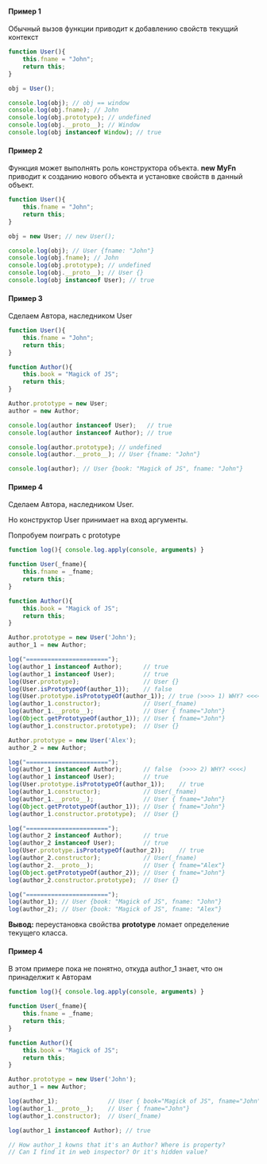 #### Пример 1

Обычный вызов функции приводит к добавлению свойств текущий контекст

```javascript
function User(){
    this.fname = "John";
    return this;
}

obj = User();

console.log(obj); // obj == window
console.log(obj.fname); // John
console.log(obj.prototype); // undefined
console.log(obj.__proto__); // Window
console.log(obj instanceof Window); // true
```

#### Пример 2

Функция может выполнять роль конструктора объекта. **new MyFn** приводит к созданию нового объекта и установке свойств в данный объект.

```javascript
function User(){
    this.fname = "John";
    return this;
}

obj = new User; // new User();

console.log(obj); // User {fname: "John"} 
console.log(obj.fname); // John
console.log(obj.prototype); // undefined
console.log(obj.__proto__); // User {}
console.log(obj instanceof User); // true
```

#### Пример 3

Сделаем Автора, наследником User

```javascript
function User(){
    this.fname = "John";
    return this;
}

function Author(){
    this.book = "Magick of JS";
    return this;
}

Author.prototype = new User;
author = new Author;

console.log(author instanceof User);   // true
console.log(author instanceof Author); // true

console.log(author.prototype); // undefined
console.log(author.__proto__); // User {fname: "John"} 

console.log(author); // User {book: "Magick of JS", fname: "John"}
```

#### Пример 4

Сделаем Автора, наследником User.

Но конструктор User принимает на вход аргументы.

Попробуем поиграть с prototype

```javascript
function log(){ console.log.apply(console, arguments) }

function User(_fname){
    this.fname = _fname;
    return this;
}

function Author(){
    this.book = "Magick of JS";
    return this;
}

Author.prototype = new User('John');
author_1 = new Author;

log("=======================");
log(author_1 instanceof Author);      // true
log(author_1 instanceof User);        // true
log(User.prototype);                  // User {}
log(User.isPrototypeOf(author_1));    // false
log(User.prototype.isPrototypeOf(author_1)); // true (>>>> 1) WHY? <<<<)
log(author_1.constructor);            // User(_fname)
log(author_1.__proto__);              // User { fname="John"} 
log(Object.getPrototypeOf(author_1)); // User { fname="John"}
log(author_1.constructor.prototype);  // User {}

Author.prototype = new User('Alex');
author_2 = new Author;

log("=======================");
log(author_1 instanceof Author);      // false  (>>>> 2) WHY? <<<<)
log(author_1 instanceof User);        // true
log(User.prototype.isPrototypeOf(author_1));    // true
log(author_1.constructor);            // User(_fname)
log(author_1.__proto__);              // User { fname="John"} 
log(Object.getPrototypeOf(author_1)); // User { fname="John"}
log(author_1.constructor.prototype);  // User {}

log("=======================");
log(author_2 instanceof Author);      // true
log(author_2 instanceof User);        // true
log(User.prototype.isPrototypeOf(author_2));    // true
log(author_2.constructor);            // User(_fname)
log(author_2.__proto__);              // User { fname="Alex"}
log(Object.getPrototypeOf(author_2)); // User { fname="John"}
log(author_2.constructor.prototype);  // User {}

log("=======================");
log(author_1); // User {book: "Magick of JS", fname: "John"}
log(author_2); // User {book: "Magick of JS", fname: "Alex"}
```

**Вывод:** переустановка свойства **prototype** ломает определение текущего класса.

#### Пример 4

В этом примере пока не понятно, откуда author_1 знает, что он принаделжит к Авторам

```javascript
function log(){ console.log.apply(console, arguments) }

function User(_fname){
    this.fname = _fname;
    return this;
}

function Author(){
    this.book = "Magick of JS";
    return this;
}

Author.prototype = new User('John');
author_1 = new Author;

log(author_1);              // User { book="Magick of JS", fname="John"}
log(author_1.__proto__);    // User { fname="John"}
log(author_1.constructor);  // User(_fname)

log(author_1 instanceof Author); // true

// How author_1 kowns that it's an Author? Where is property?
// Can I find it in web inspector? Or it's hidden value?
```
